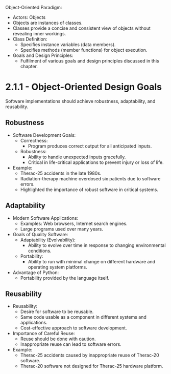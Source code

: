 Object-Oriented Paradigm:
  - Actors: Objects
  - Objects are instances of classes.
  - Classes provide a concise and consistent view of objects without revealing inner workings.
  - Class Definition:
    - Specifies instance variables (data members).
    - Specifies methods (member functions) for object execution.
  - Goals and Design Principles:
    - Fulfilment of various goals and design principles discussed in this chapter.

# 2.1.1 - Object-Oriented Design Goals
Software implementations should achieve robustness, adaptability, and reusability.
## Robustness
- Software Development Goals:
  - Correctness:
    - Program produces correct output for all anticipated inputs.
  - Robustness:
    - Ability to handle unexpected inputs gracefully.
    - Critical in life-critical applications to prevent injury or loss of life.
- Example:
  - Therac-25 accidents in the late 1980s.
  - Radiation-therapy machine overdosed six patients due to software errors.
  - Highlighted the importance of robust software in critical systems.
## Adaptability
- Modern Software Applications:
  - Examples: Web browsers, Internet search engines.
  - Large programs used over many years.
- Goals of Quality Software:
  - Adaptability (Evolvability):
    - Ability to evolve over time in response to changing environmental conditions.
  - Portability:
    - Ability to run with minimal change on different hardware and operating system platforms.
- Advantage of Python:
  - Portability provided by the language itself.
## Reusability
- Reusability:
  - Desire for software to be reusable.
  - Same code usable as a component in different systems and applications.
  - Cost-effective approach to software development.
- Importance of Careful Reuse:
  - Reuse should be done with caution.
  - Inappropriate reuse can lead to software errors.
- Example:
  - Therac-25 accidents caused by inappropriate reuse of Therac-20 software.
  - Therac-20 software not designed for Therac-25 hardware platform.
